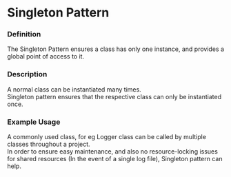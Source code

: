 ﻿# Singleton Pattern

### Definition
The Singleton Pattern ensures a class has only one instance, and provides a global point of access to it.

### Description
A normal class can be instantiated many times.  
Singleton pattern ensures that the respective class can only be instantiated once.

### Example Usage
A commonly used class, for eg Logger class can be called by multiple classes throughout a project.    
In order to ensure easy maintenance, and also no resource-locking issues for shared resources (In the event of a single log file), Singleton pattern can help.








